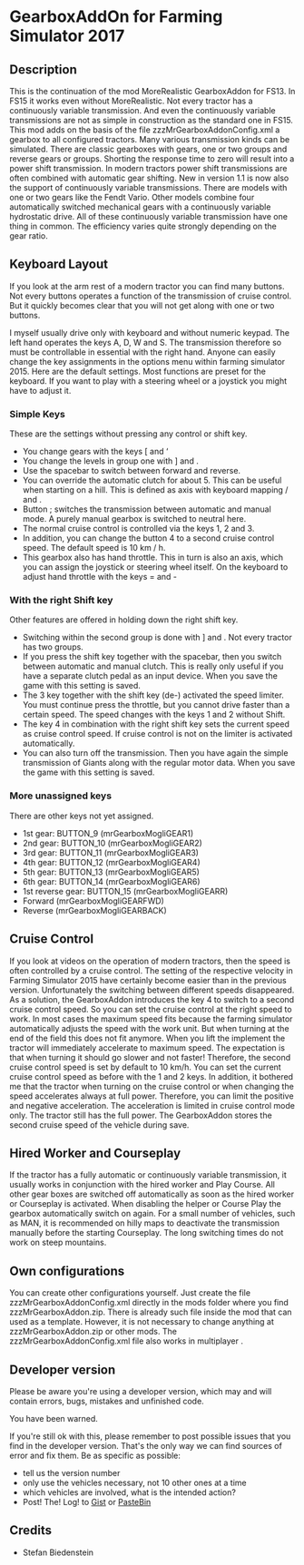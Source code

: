 # GearboxAddOn for Farming Simulator 2017

## Description
This is the continuation of the mod MoreRealistic GearboxAddon for FS13. In FS15 it works even without MoreRealistic. 
Not every tractor has a continuously variable transmission. And even the continuously variable transmissions are not as simple in construction as the standard one in FS15. This mod adds on the basis of the file zzzMrGearboxAddonConfig.xml a gearbox to all configured tractors. Many various transmission kinds can be simulated. There are classic gearboxes with gears, one or two groups and reverse gears or groups. Shorting the response time to zero will result into a power shift transmission. In modern tractors power shift transmissions are often combined with automatic gear shifting.
New in version 1.1 is now also the support of continuously variable transmissions. There are models with one or two gears like the Fendt Vario. Other models combine four automatically switched mechanical gears with a continuously variable hydrostatic drive. All of these continuously variable transmission have one thing in common. The efficiency varies quite strongly depending on the gear ratio. 

## Keyboard Layout 
If you look at the arm rest of a modern tractor you can find many buttons. Not every buttons operates a function of the transmission of cruise control. But it quickly becomes clear that you will not get along with one or two buttons.

I myself usually drive only with keyboard and without numeric keypad. The left hand operates the keys A, D, W and S. The transmission therefore so must be controllable in essential with the right hand.
Anyone can easily change the key assignments in the options menu within farming simulator 2015. Here are the default settings. Most functions are preset for the keyboard. If you want to play with a steering wheel or a joystick you might have to adjust it. 

### Simple Keys 
These are the settings without pressing any control or shift key. 
*	You change gears with the keys [ and ‘ 
*	You change the levels in group one with ] and \. 
*	Use the spacebar to switch between forward and reverse. 
*	You can override the automatic clutch for about 5. This can be useful when starting on a hill. This is defined as axis with keyboard mapping / and . 
*	Button ; switches the transmission between automatic and manual mode. A purely manual gearbox is switched to neutral here. 
*	The normal cruise control is controlled via the keys 1, 2 and 3. 
*	In addition, you can change the button 4 to a second cruise control speed. The default speed is 10 km / h. 
*	This gearbox also has hand throttle. This in turn is also an axis, which you can assign the joystick or steering wheel itself. On the keyboard to adjust hand throttle with the keys = and - 

### With the right Shift key 
Other features are offered in holding down the right shift key. 
*	Switching within the second group is done with ] and \. Not every tractor has two groups. 
*	If you press the shift key together with the spacebar, then you switch between automatic and manual clutch. This is really only useful if you have a separate clutch pedal as an input device. When you save the game with this setting is saved. 
*	The 3 key together with the shift key (de-) activated the speed limiter. You must continue press the throttle, but you cannot drive faster than a certain speed. The speed changes with the keys 1 and 2 without Shift. 
*	The key 4 in combination with the right shift key sets the current speed as cruise control speed. If cruise control is not on the limiter is activated automatically. 
*	You can also turn off the transmission. Then you have again the simple transmission of Giants along with the regular motor data. When you save the game with this setting is saved.
 
### More unassigned keys 
There are other keys not yet assigned. 
*	1st gear: BUTTON_9 (mrGearboxMogliGEAR1) 
*	2nd gear: BUTTON_10 (mrGearboxMogliGEAR2) 
*	3rd gear: BUTTON_11 (mrGearboxMogliGEAR3) 
*	4th gear: BUTTON_12 (mrGearboxMogliGEAR4) 
*	5th gear: BUTTON_13 (mrGearboxMogliGEAR5) 
*	6th gear: BUTTON_14 (mrGearboxMogliGEAR6) 
*	1st reverse gear: BUTTON_15 (mrGearboxMogliGEARR) 
*	Forward (mrGearboxMogliGEARFWD) 
*	Reverse (mrGearboxMogliGEARBACK) 

## Cruise Control
If you look at videos on the operation of modern tractors, then the speed is often controlled by a cruise control. The setting of the respective velocity in Farming Simulator 2015 have certainly become easier than in the previous version. Unfortunately the switching between different speeds disappeared.
As a solution, the GearboxAddon introduces the key 4 to switch to a second cruise control speed. So you can set the cruise control at the right speed to work. In most cases the maximum speed fits because the farming simulator automatically adjusts the speed with the work unit. But when turning at the end of the field this does not fit anymore. When you lift the implement the tractor will immediately accelerate to maximum speed. The expectation is that when turning it should go slower and not faster! Therefore, the second cruise control speed is set by default to 10 km/h. You can set the current cruise control speed as before with the 1 and 2 keys.
In addition, it bothered me that the tractor when turning on the cruise control or when changing the speed accelerates always at full power. Therefore, you can limit the positive and negative acceleration. The acceleration is limited in cruise control mode only. The tractor still has the full power.
The GearboxAddon stores the second cruise speed of the vehicle during save.

## Hired Worker and Courseplay
If the tractor has a fully automatic or continuously variable transmission, it usually works in conjunction with the hired worker and Play Course. All other gear boxes are switched off automatically as soon as the hired worker or Courseplay is activated. When disabling the helper or Course Play the gearbox automatically switch on again. For a small number of vehicles, such as MAN, it is recommended on hilly maps to deactivate the transmission manually before the starting Courseplay. The long switching times do not work on steep mountains.

## Own configurations 
You can create other configurations yourself. Just create the file zzzMrGearboxAddonConfig.xml directly in the mods folder where you find zzzMrGearboxAddon.zip. There is already such file inside the mod that can used as a template. However, it is not necessary to change anything at zzzMrGearboxAddon.zip or other mods. The zzzMrGearboxAddonConfig.xml file also works in multiplayer . 

## Developer version
Please be aware you're using a developer version, which may and will contain errors, bugs, mistakes and unfinished code. 

You have been warned.

If you're still ok with this, please remember to post possible issues that you find in the developer version. 
That's the only way we can find sources of error and fix them. 
Be as specific as possible:

* tell us the version number
* only use the vehicles necessary, not 10 other ones at a time
* which vehicles are involved, what is the intended action?
* Post! The! Log! to [Gist](https://gist.github.com/) or [PasteBin](http://pastebin.com/)

## Credits
* Stefan Biedenstein
